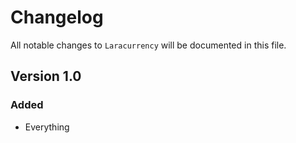 # Changelog

All notable changes to `Laracurrency` will be documented in this file.

## Version 1.0

### Added
- Everything
